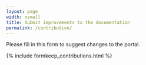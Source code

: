 ```yaml
---
layout: page
width: xsmall
title: Submit improvements to the documentation
permalink: /contribution/
---
```


Please fill in this form to suggest changes to the portal.

{% include formkeep_contributions.html %}
